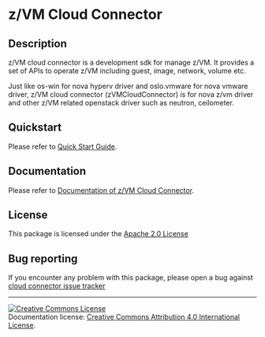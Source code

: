 <!-- SPDX-License-Identifier: CC-BY-4.0 -->

# z/VM Cloud Connector

## Description
z/VM cloud connector is a development sdk for manage z/VM. It provides a set of APIs to operate z/VM including guest, image, network, volume etc.

Just like os-win for nova hyperv driver and oslo.vmware for nova vmware driver, z/VM cloud connector (zVMCloudConnector) is for nova z/vm driver and other z/VM related openstack driver such as neutron, ceilometer.

## Quickstart
Please refer to [Quick Start Guide](https://cloudlib4zvm.readthedocs.io/en/latest/quickstart.html).

## Documentation
Please refer to [Documentation of z/VM Cloud Connector](https://cloudlib4zvm.readthedocs.io/en/latest/index.html).

## License
This package is licensed under the [Apache 2.0 License](https://raw.githubusercontent.com/mfcloud/python-zvm-sdk/master/LICENSE)

## Bug reporting
If you encounter any problem with this package, please open a bug against
[cloud connector issue tracker](https://bugs.launchpad.net/python-zvm-sdk/+bug)

----
<a rel="license" href="http://creativecommons.org/licenses/by/4.0/"><img alt="Creative Commons License" style="border-width:0" src="https://i.creativecommons.org/l/by/4.0/80x15.png" /></a><br />Documentation license: <a rel="license" href="http://creativecommons.org/licenses/by/4.0/">Creative Commons Attribution 4.0 International License</a>.
